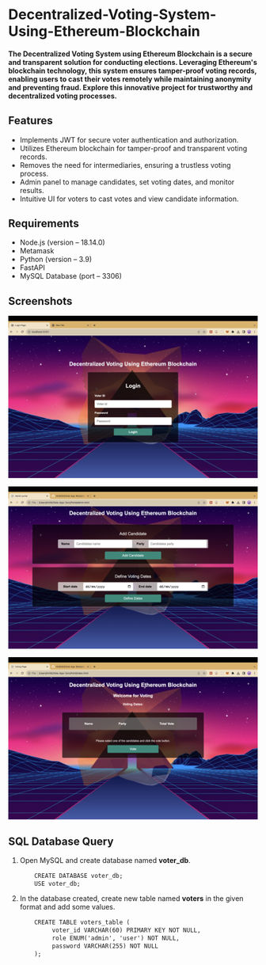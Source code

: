 # Decentralized-Voting-System-Using-Ethereum-Blockchain

#### The Decentralized Voting System using Ethereum Blockchain is a secure and transparent solution for conducting elections. Leveraging Ethereum's blockchain technology, this system ensures tamper-proof voting records, enabling users to cast their votes remotely while maintaining anonymity and preventing fraud. Explore this innovative project for trustworthy and decentralized voting processes.

## Features
-  Implements JWT for secure voter authentication and authorization.
-  Utilizes Ethereum blockchain for tamper-proof and transparent voting records.
-  Removes the need for intermediaries, ensuring a trustless voting process.
-  Admin panel to manage candidates, set voting dates, and monitor results.
-  Intuitive UI for voters to cast votes and view candidate information.

## Requirements
- Node.js (version – 18.14.0)
- Metamask
- Python (version – 3.9)
- FastAPI
- MySQL Database (port – 3306)

## Screenshots

![Login Page](https://github.com/Hritik003/Vote-App/blob/main/public/login%20ss.png)

![Admin Page](https://github.com/Hritik003/Vote-App/blob/main/public/admin%20ss.png)

![Voter Page](https://github.com/Hritik003/Vote-App/blob/main/public/index%20ss.png)

## SQL Database Query



1. Open MySQL and create database named <b>voter_db</b>.

           CREATE DATABASE voter_db;
           USE voter_db;

2. In the database created, create new table named <b>voters</b> in the given format and add some values.

           CREATE TABLE voters_table (
                voter_id VARCHAR(60) PRIMARY KEY NOT NULL,
                role ENUM('admin', 'user') NOT NULL,
                password VARCHAR(255) NOT NULL
           );
 

